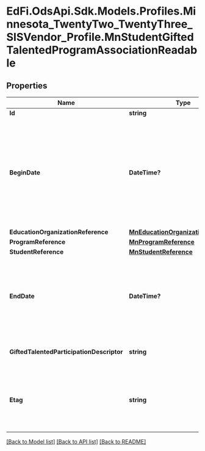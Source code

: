 # EdFi.OdsApi.Sdk.Models.Profiles.Minnesota_TwentyTwo_TwentyThree_SISVendor_Profile.MnStudentGiftedTalentedProgramAssociationReadable
## Properties

Name | Type | Description | Notes
------------ | ------------- | ------------- | -------------
**Id** | **string** |  | [optional] 
**BeginDate** | **DateTime?** | The earliest date the student is involved with the program. Typically, this is the date the student becomes eligible for the program. | 
**EducationOrganizationReference** | [**MnEducationOrganizationReference**](MnEducationOrganizationReference.md) |  | 
**ProgramReference** | [**MnProgramReference**](MnProgramReference.md) |  | 
**StudentReference** | [**MnStudentReference**](MnStudentReference.md) |  | 
**EndDate** | **DateTime?** | The month, day, and year on which the Student exited the Program or stopped receiving services. | [optional] 
**GiftedTalentedParticipationDescriptor** | **string** | The Gifted Talented Participation Descriptor. | 
**Etag** | **string** | A unique system-generated value that identifies the version of the resource. | [optional] 

[[Back to Model list]](../README.md#documentation-for-models) [[Back to API list]](../README.md#documentation-for-api-endpoints) [[Back to README]](../README.md)


